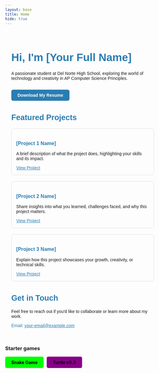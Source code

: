 ```yaml
---
layout: base
title: Home 
hide: true
---
```


<div style="max-width: 800px; margin: auto; padding: 20px; font-family: sans-serif;">

<!-- Hero Section -->
<h1 style="color: #2A7DB1; font-size: 2.5em; font-weight: bold;">Hi, I'm [Your Full Name]</h1>
<p>A passionate student at Del Norte High School, exploring the world of technology and creativity in AP Computer Science Principles.</p>

<p><a href="link-to-resume.pdf" style="display: inline-block; margin-top: 15px; padding: 10px 20px; background-color: #2A7DB1; color: white; text-decoration: none; font-weight: bold; border-radius: 6px;">Download My Resume</a></p>

<!-- Featured Projects -->
<h2 style="margin-top: 40px; font-size: 1.8em; color: #2A7DB1;">Featured Projects</h2>

<div style="display: grid; grid-template-columns: 1fr; gap: 20px;">
  <div style="border: 1px solid #ddd; padding: 15px; border-radius: 8px;">
    <h3 style="color: #2A7DB1;">[Project 1 Name]</h3>
    <p>A brief description of what the project does, highlighting your skills and its impact.</p>
    <a href="link" style="color: #2A7DB1; text-decoration: underline;">View Project</a>
  </div>

  <div style="border: 1px solid #ddd; padding: 15px; border-radius: 8px;">
    <h3 style="color: #2A7DB1;">[Project 2 Name]</h3>
    <p>Share insights into what you learned, challenges faced, and why this project matters.</p>
    <a href="link" style="color: #2A7DB1; text-decoration: underline;">View Project</a>
  </div>

  <div style="border: 1px solid #ddd; padding: 15px; border-radius: 8px;">
    <h3 style="color: #2A7DB1;">[Project 3 Name]</h3>
    <p>Explain how this project showcases your growth, creativity, or technical skills.</p>
    <a href="link" style="color: #2A7DB1; text-decoration: underline;">View Project</a>
  </div>
</div>

<!-- Contact Section -->
<h2 style="margin-top: 40px; font-size: 1.8em; color: #2A7DB1;">Get in Touch</h2>
<p>Feel free to reach out if you'd like to collaborate or learn more about my work.</p>
<p style="color: #2A7DB1;">Email: <a href="mailto:your-email@example.com" style="color: #2A7DB1; text-decoration: underline;">your-email@example.com</a></p>

</div>


### Starter games

<div style="display: flex; flex-wrap: wrap; gap: 10px;">
    <a href="{{site.baseurl}}/snake" style="text-decoration: none;">
        <div style="background-color: #00FF00; color: black; padding: 10px 20px; border-radius: 5px; font-weight: bold;">
            Snake Game
        </div>
    </a>
<a href="{{site.baseurl}}/rpg/dot3" style="text-decoration: none;">
    <div style="background-color: #880088; color: black; padding: 10px 20px; border-radius: 5px; font-weight: bold;">
        Turtle v0.3
    </div>
</a>
